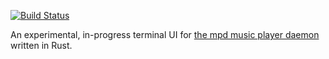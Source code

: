 [![Build Status](https://travis-ci.org/deifactor/catgirl.svg?branch=mistress)](https://travis-ci.org/deifactor/catgirl)

An experimental, in-progress terminal UI for [the mpd music player
daemon](https://www.musicpd.org/) written in Rust.
